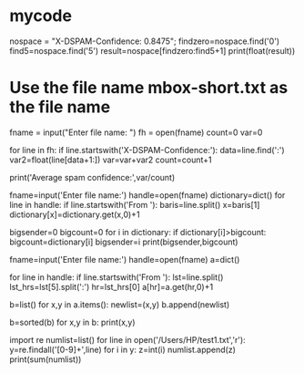 # mycode
nospace = "X-DSPAM-Confidence:    0.8475";
findzero=nospace.find('0')
find5=nospace.find('5')
result=nospace[findzero:find5+1]
print(float(result))

# Use the file name mbox-short.txt as the file name
fname = input("Enter file name: ")
fh = open(fname)
count=0
var=0

for line in fh:
    if line.startswith('X-DSPAM-Confidence:'):
        data=line.find(':')
        var2=float(line[data+1:])
        var=var+var2
        count=count+1
            
print('Average spam confidence:',var/count)

fname=input('Enter file name:')
handle=open(fname)
dictionary=dict()
for line in handle:
    if line.startswith('From '):
        baris=line.split()
        x=baris[1]
        dictionary[x]=dictionary.get(x,0)+1

bigsender=0
bigcount=0
for i in dictionary:
    if dictionary[i]>bigcount:
        bigcount=dictionary[i]
        bigsender=i
print(bigsender,bigcount)

fname=input('Enter file name:')
handle=open(fname)
a=dict()

for line in handle:
    if line.startswith('From '):
        lst=line.split()
        lst_hrs=lst[5].split(':')
        hr=lst_hrs[0]
        a[hr]=a.get(hr,0)+1

        
b=list()
for x,y in a.items():
    newlist=(x,y)
    b.append(newlist)
    
b=sorted(b)
for x,y in b:
    print(x,y)
    
 import re
numlist=list()
for line in open('/Users/HP/test1.txt','r'):
    y=re.findall('[0-9]+',line)
    for i in y:
        z=int(i)
        numlist.append(z)
print(sum(numlist))
